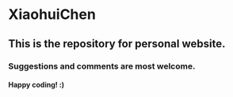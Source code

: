 # XiaohuiChen
## This is the repository for personal website.
### Suggestions and comments are most welcome. 
#### Happy coding! :)
